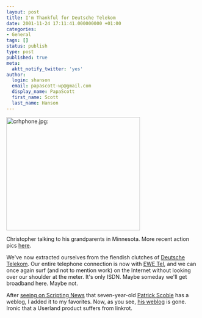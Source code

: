 ```yaml
---
layout: post
title: I'm Thankful for Deutsche Telekom
date: 2001-11-24 17:11:41.000000000 +01:00
categories:
- General
tags: []
status: publish
type: post
published: true
meta:
  aktt_notify_twitter: 'yes'
author:
  login: shanson
  email: papascott-wp@gmail.com
  display_name: PapaScott
  first_name: Scott
  last_name: Hanson
---
```

<p><img src="http://www.papascott.de/wordpress/wp-content/uploads/2001/11/crhphone.jpg" height="296" width="350" border="0" alt="crhphone.jpg: " /></p>
<p>Christopher talking to his grandparents in Minnesota. More recent action pics <a href="http://photos.shcon.com/index.php?album=11_2001%2F20011124&dispsize=512&start=0">here</a>.</p>
<p>We've now extracted ourselves from the fiendish clutches of <a href="http://www.telekom.de">Deutsche Telekom</a>. Our entire telephone connection is now with <a href="http://www.ewetel.net">EWE Tel</a>, and we can once again surf (and not to mention work) on the Internet without looking over our shoulder at the meter. It's only ISDN. Maybe someday we'll get broadband here. Maybe not. </p>
<p>After <a href="http://scriptingnews.userland.com/backissues/2001/11/23">seeing on Scripting News</a> that seven-year-old <a href="http://scobleizer.ManilaSites.Com/2001/09/01">Patrick Scoble</a> has a weblog, I added it to my favorites. Now, as you see, <a href="http://radio.weblogs.com/0001099/">his weblog</a> is gone. Ironic that a Userland product suffers from linkrot.</p>
